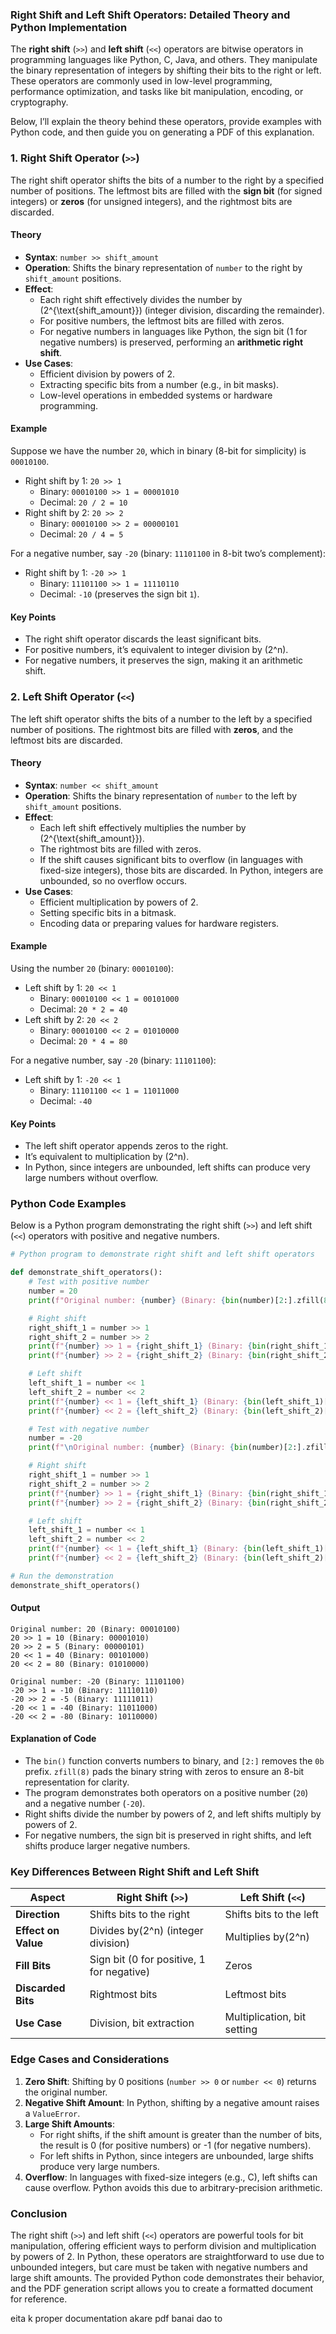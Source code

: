 
### Right Shift and Left Shift Operators: Detailed Theory and Python Implementation

The **right shift** (`>>`) and **left shift** (`<<`) operators are bitwise operators in programming languages like Python, C, Java, and others. They manipulate the binary representation of integers by shifting their bits to the right or left. These operators are commonly used in low-level programming, performance optimization, and tasks like bit manipulation, encoding, or cryptography.

Below, I’ll explain the theory behind these operators, provide examples with Python code, and then guide you on generating a PDF of this explanation.

### **1. Right Shift Operator (`>>`)**

The right shift operator shifts the bits of a number to the right by a specified number of positions. The leftmost bits are filled with the **sign bit** (for signed integers) or **zeros** (for unsigned integers), and the rightmost bits are discarded.

#### **Theory**

- **Syntax**: `number >> shift_amount`
- **Operation**: Shifts the binary representation of `number` to the right by `shift_amount` positions.
- **Effect**:
  - Each right shift effectively divides the number by \(2^{\text{shift_amount}}\) (integer division, discarding the remainder).
  - For positive numbers, the leftmost bits are filled with zeros.
  - For negative numbers in languages like Python, the sign bit (1 for negative numbers) is preserved, performing an **arithmetic right shift**.
- **Use Cases**:
  - Efficient division by powers of 2.
  - Extracting specific bits from a number (e.g., in bit masks).
  - Low-level operations in embedded systems or hardware programming.

#### **Example**

Suppose we have the number `20`, which in binary (8-bit for simplicity) is `00010100`.

- Right shift by 1: `20 >> 1`
  - Binary: `00010100 >> 1 = 00001010`
  - Decimal: `20 / 2 = 10`
- Right shift by 2: `20 >> 2`
  - Binary: `00010100 >> 2 = 00000101`
  - Decimal: `20 / 4 = 5`

For a negative number, say `-20` (binary: `11101100` in 8-bit two’s complement):

- Right shift by 1: `-20 >> 1`
  - Binary: `11101100 >> 1 = 11110110`
  - Decimal: `-10` (preserves the sign bit `1`).

#### **Key Points**

- The right shift operator discards the least significant bits.
- For positive numbers, it’s equivalent to integer division by \(2^n\).
- For negative numbers, it preserves the sign, making it an arithmetic shift.

### **2. Left Shift Operator (`<<`)**

The left shift operator shifts the bits of a number to the left by a specified number of positions. The rightmost bits are filled with **zeros**, and the leftmost bits are discarded.

#### **Theory**

- **Syntax**: `number << shift_amount`
- **Operation**: Shifts the binary representation of `number` to the left by `shift_amount` positions.
- **Effect**:
  - Each left shift effectively multiplies the number by \(2^{\text{shift_amount}}\).
  - The rightmost bits are filled with zeros.
  - If the shift causes significant bits to overflow (in languages with fixed-size integers), those bits are discarded. In Python, integers are unbounded, so no overflow occurs.
- **Use Cases**:
  - Efficient multiplication by powers of 2.
  - Setting specific bits in a bitmask.
  - Encoding data or preparing values for hardware registers.

#### **Example**

Using the number `20` (binary: `00010100`):

- Left shift by 1: `20 << 1`
  - Binary: `00010100 << 1 = 00101000`
  - Decimal: `20 * 2 = 40`
- Left shift by 2: `20 << 2`
  - Binary: `00010100 << 2 = 01010000`
  - Decimal: `20 * 4 = 80`

For a negative number, say `-20` (binary: `11101100`):

- Left shift by 1: `-20 << 1`
  - Binary: `11101100 << 1 = 11011000`
  - Decimal: `-40`

#### **Key Points**

- The left shift operator appends zeros to the right.
- It’s equivalent to multiplication by \(2^n\).
- In Python, since integers are unbounded, left shifts can produce very large numbers without overflow.

### **Python Code Examples**

Below is a Python program demonstrating the right shift (`>>`) and left shift (`<<`) operators with positive and negative numbers.

```python
# Python program to demonstrate right shift and left shift operators

def demonstrate_shift_operators():
    # Test with positive number
    number = 20
    print(f"Original number: {number} (Binary: {bin(number)[2:].zfill(8)})")

    # Right shift
    right_shift_1 = number >> 1
    right_shift_2 = number >> 2
    print(f"{number} >> 1 = {right_shift_1} (Binary: {bin(right_shift_1)[2:].zfill(8)})")
    print(f"{number} >> 2 = {right_shift_2} (Binary: {bin(right_shift_2)[2:].zfill(8)})")

    # Left shift
    left_shift_1 = number << 1
    left_shift_2 = number << 2
    print(f"{number} << 1 = {left_shift_1} (Binary: {bin(left_shift_1)[2:].zfill(8)})")
    print(f"{number} << 2 = {left_shift_2} (Binary: {bin(left_shift_2)[2:].zfill(8)})")

    # Test with negative number
    number = -20
    print(f"\nOriginal number: {number} (Binary: {bin(number)[2:].zfill(8)})")

    # Right shift
    right_shift_1 = number >> 1
    right_shift_2 = number >> 2
    print(f"{number} >> 1 = {right_shift_1} (Binary: {bin(right_shift_1)[2:].zfill(8)})")
    print(f"{number} >> 2 = {right_shift_2} (Binary: {bin(right_shift_2)[2:].zfill(8)})")

    # Left shift
    left_shift_1 = number << 1
    left_shift_2 = number << 2
    print(f"{number} << 1 = {left_shift_1} (Binary: {bin(left_shift_1)[2:].zfill(8)})")
    print(f"{number} << 2 = {left_shift_2} (Binary: {bin(left_shift_2)[2:].zfill(8)})")

# Run the demonstration
demonstrate_shift_operators()
```

#### **Output**

```
Original number: 20 (Binary: 00010100)
20 >> 1 = 10 (Binary: 00001010)
20 >> 2 = 5 (Binary: 00000101)
20 << 1 = 40 (Binary: 00101000)
20 << 2 = 80 (Binary: 01010000)

Original number: -20 (Binary: 11101100)
-20 >> 1 = -10 (Binary: 11110110)
-20 >> 2 = -5 (Binary: 11111011)
-20 << 1 = -40 (Binary: 11011000)
-20 << 2 = -80 (Binary: 10110000)
```

#### **Explanation of Code**

- The `bin()` function converts numbers to binary, and `[2:]` removes the `0b` prefix. `zfill(8)` pads the binary string with zeros to ensure an 8-bit representation for clarity.
- The program demonstrates both operators on a positive number (`20`) and a negative number (`-20`).
- Right shifts divide the number by powers of 2, and left shifts multiply by powers of 2.
- For negative numbers, the sign bit is preserved in right shifts, and left shifts produce larger negative numbers.

### **Key Differences Between Right Shift and Left Shift**

| **Aspect**          | **Right Shift (`>>`)**            | **Left Shift (`<<`)** |
| ------------------------- | ----------------------------------------- | ----------------------------- |
| **Direction**       | Shifts bits to the right                  | Shifts bits to the left       |
| **Effect on Value** | Divides by\(2^n\) (integer division)      | Multiplies by\(2^n\)          |
| **Fill Bits**       | Sign bit (0 for positive, 1 for negative) | Zeros                         |
| **Discarded Bits**  | Rightmost bits                            | Leftmost bits                 |
| **Use Case**        | Division, bit extraction                  | Multiplication, bit setting   |

### **Edge Cases and Considerations**

1. **Zero Shift**: Shifting by 0 positions (`number >> 0` or `number << 0`) returns the original number.
2. **Negative Shift Amount**: In Python, shifting by a negative amount raises a `ValueError`.
3. **Large Shift Amounts**:
   - For right shifts, if the shift amount is greater than the number of bits, the result is 0 (for positive numbers) or -1 (for negative numbers).
   - For left shifts in Python, since integers are unbounded, large shifts produce very large numbers.
4. **Overflow**: In languages with fixed-size integers (e.g., C), left shifts can cause overflow. Python avoids this due to arbitrary-precision arithmetic.

### **Conclusion**

The right shift (`>>`) and left shift (`<<`) operators are powerful tools for bit manipulation, offering efficient ways to perform division and multiplication by powers of 2. In Python, these operators are straightforward to use due to unbounded integers, but care must be taken with negative numbers and large shift amounts. The provided Python code demonstrates their behavior, and the PDF generation script allows you to create a formatted document for reference.

eita k proper documentation akare pdf banai dao to
